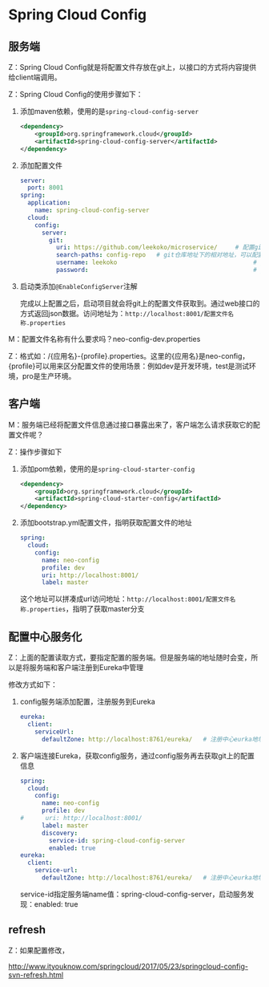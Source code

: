 # Spring Cloud Config

## 服务端   

Z：Spring Cloud Config就是将配置文件存放在git上，以接口的方式将内容提供给client端调用。

Z：Spring Cloud Config的使用步骤如下：

1. 添加maven依赖，使用的是``spring-cloud-config-server``   

   ```xml
   <dependency>
       <groupId>org.springframework.cloud</groupId>
       <artifactId>spring-cloud-config-server</artifactId>
   </dependency>
   ```

2. 添加配置文件

   ```yaml
   server:
     port: 8001
   spring:
     application:
       name: spring-cloud-config-server
     cloud:
       config:
         server:
           git:
             uri: https://github.com/leekoko/microservice/     # 配置git仓库的地址
             search-paths: config-repo   # git仓库地址下的相对地址，可以配置多个，用,分割。
             username: leekoko                                      # git仓库的账号
             password:                                              # git仓库的密码
   ```

3. 启动类添加``@EnableConfigServer``注解

   完成以上配置之后，启动项目就会将git上的配置文件获取到。通过web接口的方式返回json数据。访问地址为：``http://localhost:8001/配置文件名称.properties``     

M：配置文件名称有什么要求吗？neo-config-dev.properties

Z：格式如：/{应用名}-{profile}.properties。这里的{应用名}是neo-config，{profile}可以用来区分配置文件的使用场景：例如dev是开发环境，test是测试环境，pro是生产环境。

## 客户端   

M：服务端已经将配置文件信息通过接口暴露出来了，客户端怎么请求获取它的配置文件呢？

Z：操作步骤如下

1. 添加pom依赖，使用的是``spring-cloud-starter-config``

   ```xml
   <dependency>
       <groupId>org.springframework.cloud</groupId>
       <artifactId>spring-cloud-starter-config</artifactId>
   </dependency>
   ```

2. 添加bootstrap.yml配置文件，指明获取配置文件的地址

   ```yaml
   spring:
     cloud:
       config:
         name: neo-config
         profile: dev
         uri: http://localhost:8001/
         label: master
   ```

   这个地址可以拼凑成url访问地址：``http://localhost:8001/配置文件名称.properties``，指明了获取master分支       

## 配置中心服务化   

Z：上面的配置读取方式，要指定配置的服务端。但是服务端的地址随时会变，所以是将服务端和客户端注册到Eureka中管理

修改方式如下：

1. config服务端添加配置，注册服务到Eureka

   ```yaml
   eureka:
     client:
       serviceUrl:
         defaultZone: http://localhost:8761/eureka/   # 注册中心eurka地址
   ```

2. 客户端连接Eureka，获取config服务，通过config服务再去获取git上的配置信息

   ```yaml
   spring:
     cloud:
       config:
         name: neo-config
         profile: dev
   #      uri: http://localhost:8001/
         label: master
         discovery:
           service-id: spring-cloud-config-server
           enabled: true
   eureka:
     client:
       service-url:
         defaultZone: http://localhost:8761/eureka/   # 注册中心eurka地址
   
   ```

   service-id指定服务端name值：spring-cloud-config-server，启动服务发现：enabled: true

## refresh   

Z：如果配置修改，



http://www.ityouknow.com/springcloud/2017/05/23/springcloud-config-svn-refresh.html



